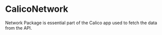 # CalicoNetwork

Network Package is essential part of the Calico app used to fetch the data from the API.
